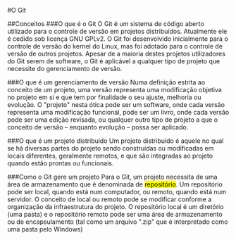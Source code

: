 #O Git

##Conceitos
###O que é o Git
O Git é um sistema de código aberto utilizado para o controle de versão em projetos distribuídos. Atualmente ele é cedido sob licença GNU GPLv2.
O Git foi desenvolvido inicialmente para o controle de versão do kernel do Linux, mas foi adotado para o controle de versão de outros projetos. Apesar de a maioria destes projetos utilizadores do Git serem de software, o Git é aplicável a qualquer tipo de projeto que necessite do gerenciamento de versão.

###O que é um gerenciamento de versão
Numa definição estrita ao conceito de um projeto, uma versão representa uma modificação objetiva no projeto em si e que tem por finalidade o seu ajuste, melhoria ou evolução. O "projeto" nesta ótica pode ser um software, onde cada versão representa uma modificação funcional, pode ser um livro, onde cada versão pode ser uma edição revisada, ou qualquer outro tipo de projeto a que o conceito de versão – enquanto evolução – possa ser aplicado.

###O que é um projeto distribuído
Um projeto distribuído é aquele no qual se há diversas partes do projeto sendo construídas ou modificadas em locais diferentes, geralmente remotos, e que são integradas ao projeto quando estão prontas ou funcionais.

###Como o Git gere um projeto
Para o Git, um projeto necessita de uma área de armazenamento que é denominada de <mark>repositório</mark>. Um repositório pode ser local, quando está num computador, ou remoto, quando está num servidor. O conceito de local ou remoto pode se modificar conforme a organização da infraestrutura do projeto.
O repositório local é um diretório (uma pasta) e o repositório remoto pode ser uma área de armazenamento ou de encapsulamento (tal como um arquivo ".zip" que é interpretado como uma pasta pelo Windows)